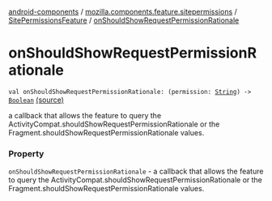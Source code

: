 [android-components](../../index.md) / [mozilla.components.feature.sitepermissions](../index.md) / [SitePermissionsFeature](index.md) / [onShouldShowRequestPermissionRationale](./on-should-show-request-permission-rationale.md)

# onShouldShowRequestPermissionRationale

`val onShouldShowRequestPermissionRationale: (permission: `[`String`](https://kotlinlang.org/api/latest/jvm/stdlib/kotlin/-string/index.html)`) -> `[`Boolean`](https://kotlinlang.org/api/latest/jvm/stdlib/kotlin/-boolean/index.html) [(source)](https://github.com/mozilla-mobile/android-components/blob/master/components/feature/sitepermissions/src/main/java/mozilla/components/feature/sitepermissions/SitePermissionsFeature.kt#L85)

a callback that allows the feature to query
the ActivityCompat.shouldShowRequestPermissionRationale or the Fragment.shouldShowRequestPermissionRationale values.

### Property

`onShouldShowRequestPermissionRationale` - a callback that allows the feature to query
the ActivityCompat.shouldShowRequestPermissionRationale or the Fragment.shouldShowRequestPermissionRationale values.